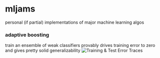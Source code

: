 # mljams
personal (if partial) implementations of major machine learning algos

### adaptive boosting
train an ensemble of weak classifiers
provably drives training error to zero
and gives pretty solid generalizability
![Training & Test Error Traces](http://i.imgur.com/7qg1vCj.png)
